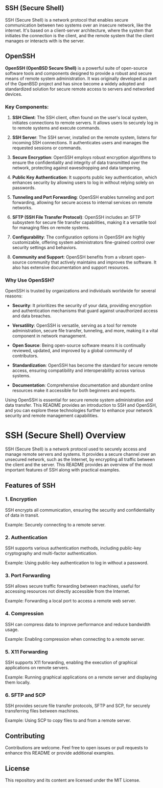 ## SSH (Secure Shell)

SSH (Secure Shell) is a network protocol that enables secure communication between two systems over an insecure network, like the internet. It's based on a client-server architecture, where the system that initiates the connection is the client, and the remote system that the client manages or interacts with is the server.

## OpenSSH

**OpenSSH (OpenBSD Secure Shell)** is a powerful suite of open-source software tools and components designed to provide a robust and secure means of remote system administration. It was originally developed as part of the OpenBSD project and has since become a widely adopted and standardized solution for secure remote access to servers and networked devices.

### Key Components:

1. **SSH Client**: The SSH client, often found on the user's local system, initiates connections to remote servers. It allows users to securely log in to remote systems and execute commands.

2. **SSH Server**: The SSH server, installed on the remote system, listens for incoming SSH connections. It authenticates users and manages the requested sessions or commands.

3. **Secure Encryption**: OpenSSH employs robust encryption algorithms to ensure the confidentiality and integrity of data transmitted over the network, protecting against eavesdropping and data tampering.

4. **Public Key Authentication**: It supports public key authentication, which enhances security by allowing users to log in without relying solely on passwords.

5. **Tunneling and Port Forwarding**: OpenSSH enables tunneling and port forwarding, allowing for secure access to internal services on remote networks.

6. **SFTP (SSH File Transfer Protocol)**: OpenSSH includes an SFTP subsystem for secure file transfer capabilities, making it a versatile tool for managing files on remote systems.

7. **Configurability**: The configuration options in OpenSSH are highly customizable, offering system administrators fine-grained control over security settings and behaviors.

8. **Community and Support**: OpenSSH benefits from a vibrant open-source community that actively maintains and improves the software. It also has extensive documentation and support resources.

### Why Use OpenSSH?

OpenSSH is trusted by organizations and individuals worldwide for several reasons:

- **Security**: It prioritizes the security of your data, providing encryption and authentication mechanisms that guard against unauthorized access and data breaches.

- **Versatility**: OpenSSH is versatile, serving as a tool for remote administration, secure file transfer, tunneling, and more, making it a vital component in network management.

- **Open Source**: Being open-source software means it is continually reviewed, updated, and improved by a global community of contributors.

- **Standardization**: OpenSSH has become the standard for secure remote access, ensuring compatibility and interoperability across various systems.

- **Documentation**: Comprehensive documentation and abundant online resources make it accessible for both beginners and experts.

Using OpenSSH is essential for secure remote system administration and data transfer. This README provides an introduction to SSH and OpenSSH, and you can explore these technologies further to enhance your network security and remote management capabilities.

# SSH (Secure Shell) Overview

SSH (Secure Shell) is a network protocol used to securely access and manage remote servers and systems. It provides a secure channel over an unsecured network, such as the Internet, by encrypting all traffic between the client and the server. This README provides an overview of the most important features of SSH along with practical examples.

## Features of SSH

### 1. Encryption

SSH encrypts all communication, ensuring the security and confidentiality of data in transit.

Example: Securely connecting to a remote server.

### 2. Authentication

SSH supports various authentication methods, including public-key cryptography and multi-factor authentication.

Example: Using public-key authentication to log in without a password.

### 3. Port Forwarding

SSH allows secure traffic forwarding between machines, useful for accessing resources not directly accessible from the Internet.

Example: Forwarding a local port to access a remote web server.

### 4. Compression

SSH can compress data to improve performance and reduce bandwidth usage.

Example: Enabling compression when connecting to a remote server.

### 5. X11 Forwarding

SSH supports X11 forwarding, enabling the execution of graphical applications on remote servers.

Example: Running graphical applications on a remote server and displaying them locally.

### 6. SFTP and SCP

SSH provides secure file transfer protocols, SFTP and SCP, for securely transferring files between machines.

Example: Using SCP to copy files to and from a remote server.

## Contributing

Contributions are welcome. Feel free to open issues or pull requests to enhance this README or provide additional examples.

## License

This repository and its content are licensed under the MIT License.

